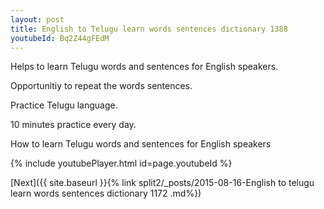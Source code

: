 ```yaml
---
layout: post
title: English to Telugu learn words sentences dictionary 1388 
youtubeId: Bq2Z44gFEdM
---
```

 
 
Helps to learn Telugu words and sentences for English speakers.

Opportunitiy to repeat the words sentences. 

Practice Telugu language. 
 
10 minutes practice every day. 
 
How to learn Telugu words and sentences for English speakers 
 
{% include youtubePlayer.html id=page.youtubeId %}
 
 
[Next]({{ site.baseurl }}{% link  split2/_posts/2015-08-16-English to telugu learn words sentences dictionary 1172 .md%})
 
